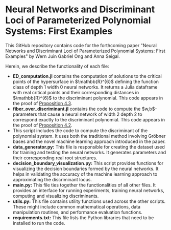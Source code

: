 # Neural Networks and Discriminant Loci of Parameterized Polynomial Systems: First Examples

This GitHub repository contains code for the forthcoming paper "Neural Networks and Discriminant Loci of Parameterized Polynomial Systems: First Examples" by Wern Juin Gabriel Ong and Anna Seigal. 

Herein, we describe the functionality of each file: 

<ul>
  <li><b>ED_computation.jl</b> contains the computation of solutions to the critical points of the hypersurface in $\mathbb{R}^{6}$ defining the function class of depth 1 width 0 neural networks. It returns a Julia dataframe with real critical points and their corresponding distances in $\mathbb{R}^{6}$ to the discriminant polynomial. This code appears in the proof of <u>Proposition 4.3</u>. </li>
  
  <li><b>fiber_over_discriminant.jl</b> contains the code to compute the $w,b$-parameters that cause a neural network of width 2 depth 2 to correspond exactly to the discriminant polynomial. This code appears in the proof of <u>Proposition 4.2</u>. </li>
  
  <li><b></b> This script includes the code to compute the discriminant of the polynomial system. It uses both the traditional method involving Gröbner bases and the novel machine learning approach introduced in the paper.</li>
  
  <li><b>data_generator.py:</b> This file is responsible for creating the dataset used for training and testing the neural networks. It generates parameters and their corresponding real root structures.</li>
  
  <li><b>decision_boundary_visualization.py:</b> This script provides functions for visualizing the decision boundaries formed by the neural networks. It helps in validating the accuracy of the machine learning approach to approximating the discriminant locus.</li>
  
  <li><b>main.py:</b> This file ties together the functionalities of all other files. It provides an interface for running experiments, training neural networks, computing and visualizing discriminants.</li>
  
  <li><b>utils.py:</b> This file contains utility functions used across the other scripts. These might include common mathematical operations, data manipulation routines, and performance evaluation functions.</li>
  
  <li><b>requirements.txt:</b> This file lists the Python libraries that need to be installed to run the code.</li>
</ul>

